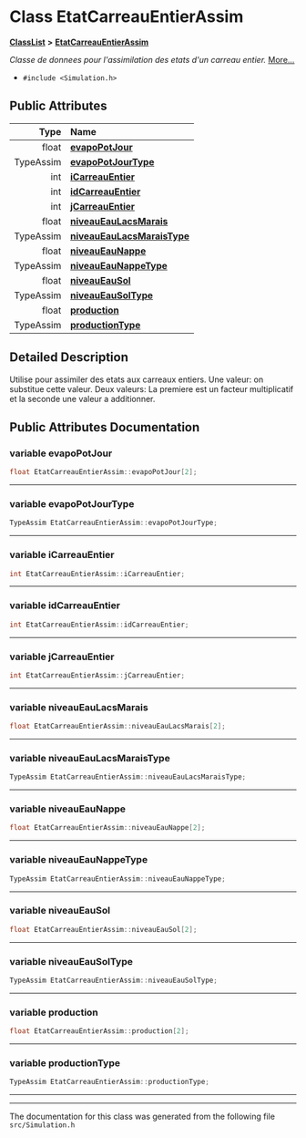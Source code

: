 

# Class EtatCarreauEntierAssim



[**ClassList**](annotated.md) **>** [**EtatCarreauEntierAssim**](classEtatCarreauEntierAssim.md)



_Classe de donnees pour l'assimilation des etats d'un carreau entier._ [More...](#detailed-description)

* `#include <Simulation.h>`





















## Public Attributes

| Type | Name |
| ---: | :--- |
|  float | [**evapoPotJour**](#variable-evapopotjour)  <br> |
|  TypeAssim | [**evapoPotJourType**](#variable-evapopotjourtype)  <br> |
|  int | [**iCarreauEntier**](#variable-icarreauentier)  <br> |
|  int | [**idCarreauEntier**](#variable-idcarreauentier)  <br> |
|  int | [**jCarreauEntier**](#variable-jcarreauentier)  <br> |
|  float | [**niveauEauLacsMarais**](#variable-niveaueaulacsmarais)  <br> |
|  TypeAssim | [**niveauEauLacsMaraisType**](#variable-niveaueaulacsmaraistype)  <br> |
|  float | [**niveauEauNappe**](#variable-niveaueaunappe)  <br> |
|  TypeAssim | [**niveauEauNappeType**](#variable-niveaueaunappetype)  <br> |
|  float | [**niveauEauSol**](#variable-niveaueausol)  <br> |
|  TypeAssim | [**niveauEauSolType**](#variable-niveaueausoltype)  <br> |
|  float | [**production**](#variable-production)  <br> |
|  TypeAssim | [**productionType**](#variable-productiontype)  <br> |












































## Detailed Description


Utilise pour assimiler des etats aux carreaux entiers. Une valeur: on substitue cette valeur. Deux valeurs: La premiere est un facteur multiplicatif et la seconde une valeur a additionner. 


    
## Public Attributes Documentation




### variable evapoPotJour 

```C++
float EtatCarreauEntierAssim::evapoPotJour[2];
```




<hr>



### variable evapoPotJourType 

```C++
TypeAssim EtatCarreauEntierAssim::evapoPotJourType;
```




<hr>



### variable iCarreauEntier 

```C++
int EtatCarreauEntierAssim::iCarreauEntier;
```




<hr>



### variable idCarreauEntier 

```C++
int EtatCarreauEntierAssim::idCarreauEntier;
```




<hr>



### variable jCarreauEntier 

```C++
int EtatCarreauEntierAssim::jCarreauEntier;
```




<hr>



### variable niveauEauLacsMarais 

```C++
float EtatCarreauEntierAssim::niveauEauLacsMarais[2];
```




<hr>



### variable niveauEauLacsMaraisType 

```C++
TypeAssim EtatCarreauEntierAssim::niveauEauLacsMaraisType;
```




<hr>



### variable niveauEauNappe 

```C++
float EtatCarreauEntierAssim::niveauEauNappe[2];
```




<hr>



### variable niveauEauNappeType 

```C++
TypeAssim EtatCarreauEntierAssim::niveauEauNappeType;
```




<hr>



### variable niveauEauSol 

```C++
float EtatCarreauEntierAssim::niveauEauSol[2];
```




<hr>



### variable niveauEauSolType 

```C++
TypeAssim EtatCarreauEntierAssim::niveauEauSolType;
```




<hr>



### variable production 

```C++
float EtatCarreauEntierAssim::production[2];
```




<hr>



### variable productionType 

```C++
TypeAssim EtatCarreauEntierAssim::productionType;
```




<hr>

------------------------------
The documentation for this class was generated from the following file `src/Simulation.h`

